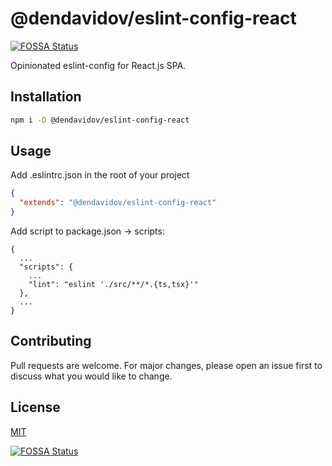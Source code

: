 # @dendavidov/eslint-config-react
[![FOSSA Status](https://app.fossa.com/api/projects/git%2Bgithub.com%2Fdendavidov%2Feslint-config-react.svg?type=shield)](https://app.fossa.com/projects/git%2Bgithub.com%2Fdendavidov%2Feslint-config-react?ref=badge_shield)


Opinionated eslint-config for React.js SPA.

## Installation

```bash
npm i -D @dendavidov/eslint-config-react
```

## Usage

Add .eslintrc.json in the root of your project
```json
{
  "extends": "@dendavidov/eslint-config-react"
}
```
Add script to package.json -> scripts:
```
{
  ...
  "scripts": {
    ...
    "lint": "eslint './src/**/*.{ts,tsx}'"
  },
  ...
}
```

## Contributing

Pull requests are welcome. For major changes, please open an issue first
to discuss what you would like to change.

## License

[MIT](https://dendavidov.mit-license.org/)


[![FOSSA Status](https://app.fossa.com/api/projects/git%2Bgithub.com%2Fdendavidov%2Feslint-config-react.svg?type=large)](https://app.fossa.com/projects/git%2Bgithub.com%2Fdendavidov%2Feslint-config-react?ref=badge_large)